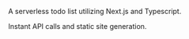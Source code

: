 A serverless todo list utilizing Next.js and Typescript. 

Instant API calls and static site generation. 

